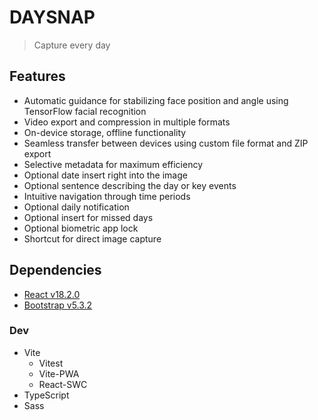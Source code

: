 # DAYSNAP

>Capture every day

## Features

- Automatic guidance for stabilizing face position and angle using TensorFlow facial recognition
- Video export and compression in multiple formats
- On-device storage, offline functionality
- Seamless transfer between devices using custom file format and ZIP export
- Selective metadata for maximum efficiency
- Optional date insert right into the image
- Optional sentence describing the day or key events
- Intuitive navigation through time periods
- Optional daily notification
- Optional insert for missed days
- Optional biometric app lock
- Shortcut for direct image capture

## Dependencies

- [React v18.2.0](https://react.dev/)
- [Bootstrap v5.3.2](https://getbootstrap.com/)

### Dev

- Vite
  - Vitest
  - Vite-PWA
  - React-SWC
- TypeScript
- Sass
